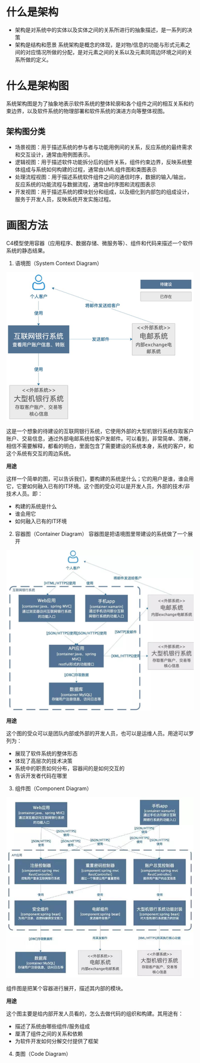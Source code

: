 # 什么是架构
- 架构是对系统中的实体以及实体之间的关系所进行的抽象描述，是一系列的决策
- 架构是结构和愿景
系统架构是概念的体现，是对物/信息的功能与形式元素之间的对应情况所做的分配，是对元素之间的关系以及元素同周边环境之间的关系所做的定义。

# 什么是架构图
系统架构图是为了抽象地表示软件系统的整体轮廓和各个组件之间的相互关系和约束边界，以及软件系统的物理部署和软件系统的演进方向等整体视图。

## 架构图分类
+ 场景视图：用于描述系统的参与者与功能用例间的关系，反应系统的最终需求和交互设计，通常由用例图表示。
+ 逻辑视图：用于描述软件功能拆分后的组件关系，组件约束边界，反映系统整体组成与系统如何构建的过程，通常由UML组件图和类图表示
+ 处理流程视图：用于描述系统软件组件之间的通信时序，数据的输入/输出，反应系统的功能流程与数据流程，通常由时序图和流程图表示
+ 开发视图：用于描述系统的模块划分和组成，以及细化到内部包的组成设计，服务于开发人员，反映系统开发实施过程。

# 画图方法
C4模型使用容器（应用程序、数据存储、微服务等）、组件和代码来描述一个软件系统的静态结果。
1. 语境图（System Context Diagram）

![img](../imgs/sysCtxDm.jpg)

这是一个想象的待建设的互联网银行系统，它使用外部的大型机银行系统存取客户账户、交易信息，通过外部电邮系统给客户发邮件。可以看到，非常简单、清晰，相信不需要解释，都看的明白，里面包含了需要建设的系统本身，系统的客户，和这个系统有交互的周边系统。

**用途**

这样一个简单的图，可以告诉我们，要构建的系统是什么；它的用户是谁，谁会用它，它要如何融入已有的IT环境。这个图的受众可以是开发人员，外部的技术/非技术人员。即：

- 构建的系统是什么
- 谁会用它
- 如何融入已有的IT环境

2. 容器图（Container Diagram）
容器图是把语境图里带建设的系统做了一个展开

![imgs](../imgs/containerDM.jpg)

**用途**

这个图的受众可以是团队内部或外部的开发人员，也可以是运维人员。用途可以罗列为：
- 展现了软件系统的整体形态
- 体现了高层次的技术决策
- 系统中的职责如何分布，容器间的是如何交互的
- 告诉开发者代码在哪里

3. 组件图（Component Diagram）

![imgs](../imgs/componetDM.jpg)

组件图是把某个容器进行展开，描述其内部的模块。

**用途**

这个图主要是给内部开发人员看的，怎么去做代码的组织和构建。其用途有：

- 描述了系统由哪些组件/服务组成
- 厘清了组件之间的关系和依赖
- 为软件开发如何分解交付提供了框架

4. 类图（Code Diagram）
